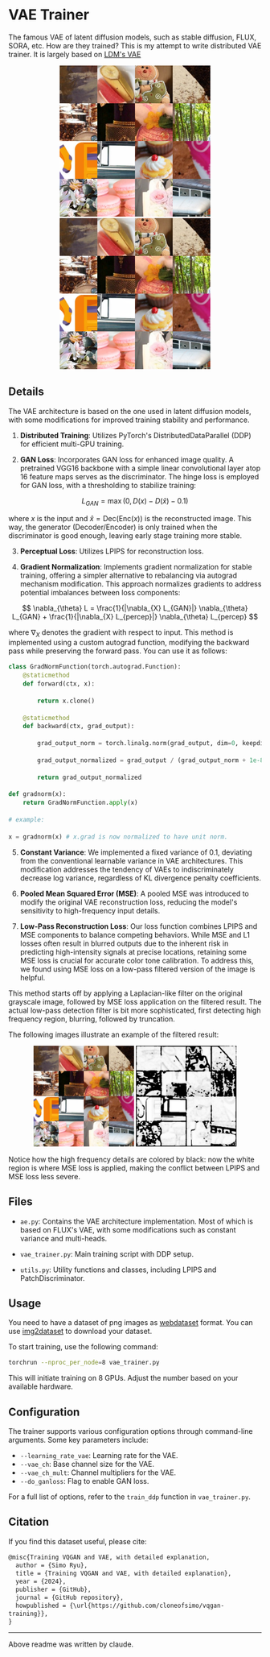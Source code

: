 # VAE Trainer

The famous VAE of latent diffusion models, such as stable diffusion, FLUX, SORA, etc. How are they trained? This is my attempt to write distributed VAE trainer. It is largely based on [LDM's VAE](https://arxiv.org/abs/2112.10752)

<p align="center">
<img src="contents/origin.png" alt="origin" width="300"/>
<img src="contents/recon.png" alt="recon" width="300"/>
</p>

## Details

The VAE architecture is based on the one used in latent diffusion models, with some modifications for improved training stability and performance.

1. **Distributed Training**: Utilizes PyTorch's DistributedDataParallel (DDP) for efficient multi-GPU training.

2. **GAN Loss**: Incorporates GAN loss for enhanced image quality. A pretrained VGG16 backbone with a simple linear convolutional layer atop 16 feature maps serves as the discriminator. The hinge loss is employed for GAN loss, with a thresholding to stabilize training:

$$L_{GAN} = \max(0, D(x) - D(\hat{x}) - 0.1)$$

   where $x$ is the input and $\hat{x} = \text{Dec}(\text{Enc}(x))$ is the reconstructed image. This way, the generator (Decoder/Encoder) is only trained when the discriminator is good enough, leaving early stage training more stable.


3. **Perceptual Loss**: Utilizes LPIPS for reconstruction loss.

4. **Gradient Normalization**: Implements gradient normalization for stable training, offering a simpler alternative to rebalancing via autograd mechanism modification. This approach normalizes gradients to address potential imbalances between loss components:

$$ \nabla_{\theta} L = \frac{1}{|\nabla_{X} L_{GAN}|} \nabla_{\theta} L_{GAN} + \frac{1}{|\nabla_{X} L_{percep}|} \nabla_{\theta} L_{percep} $$

   where $\nabla_{X}$ denotes the gradient with respect to input. This method is implemented using a custom autograd function, modifying the backward pass while preserving the forward pass. You can use it as follows:

```python
class GradNormFunction(torch.autograd.Function):
    @staticmethod
    def forward(ctx, x):

        return x.clone()

    @staticmethod
    def backward(ctx, grad_output):

        grad_output_norm = torch.linalg.norm(grad_output, dim=0, keepdim=True)
    
        grad_output_normalized = grad_output / (grad_output_norm + 1e-8)

        return grad_output_normalized

def gradnorm(x):
    return GradNormFunction.apply(x)

# example:

x = gradnorm(x) # x.grad is now normalized to have unit norm.

```

5. **Constant Variance**: We implemented a fixed variance of 0.1, deviating from the conventional learnable variance in VAE architectures. This modification addresses the tendency of VAEs to indiscriminately decrease log variance, regardless of KL divergence penalty coefficients.

6. **Pooled Mean Squared Error (MSE)**: A pooled MSE was introduced to modify the original VAE reconstruction loss, reducing the model's sensitivity to high-frequency input details.

7. **Low-Pass Reconstruction Loss**: Our loss function combines LPIPS and MSE components to balance competing behaviors. While MSE and L1 losses often result in blurred outputs due to the inherent risk in predicting high-intensity signals at precise locations, retaining some MSE loss is crucial for accurate color tone calibration. To address this, we found using MSE loss on a low-pass filtered version of the image is helpful.

This method starts off by applying a Laplacian-like filter on the original grayscale image, followed by MSE loss application on the filtered result. The actual low-pass detection filter is bit more sophisticated, first detecting high frequency region, blurring, followed by truncation.

The following images illustrate an example of the filtered result:

<p align="center">
<img src="contents/ti2.png" alt="filtered" width="200"/>
<img src="contents/ti2_mask.png" alt="filtered" width="200"/>
</p>

Notice how the high frequency details are colored by black: now the white region is where MSE loss is applied, making the conflict between LPIPS and MSE loss less severe.


## Files

- `ae.py`: Contains the VAE architecture implementation. Most of which is based on FLUX's VAE, with some modifications such as constant variance and multi-heads.

- `vae_trainer.py`: Main training script with DDP setup.

- `utils.py`: Utility functions and classes, including LPIPS and PatchDiscriminator.

## Usage

You need to have a dataset of png images as [webdataset](https://github.com/tmbdev/webdataset) format. You can use [img2dataset](https://github.com/rom1504/img2dataset) to download your dataset.


To start training, use the following command:

```bash
torchrun --nproc_per_node=8 vae_trainer.py
```

This will initiate training on 8 GPUs. Adjust the number based on your available hardware.

## Configuration

The trainer supports various configuration options through command-line arguments. Some key parameters include:

- `--learning_rate_vae`: Learning rate for the VAE.
- `--vae_ch`: Base channel size for the VAE.
- `--vae_ch_mult`: Channel multipliers for the VAE.
- `--do_ganloss`: Flag to enable GAN loss.

For a full list of options, refer to the `train_ddp` function in `vae_trainer.py`.

## Citation

If you find this dataset useful, please cite:

```
@misc{Training VQGAN and VAE, with detailed explanation,
  author = {Simo Ryu},
  title = {Training VQGAN and VAE, with detailed explanation},
  year = {2024},
  publisher = {GitHub},
  journal = {GitHub repository},
  howpublished = {\url{https://github.com/cloneofsimo/vqgan-training}},
}
```

---
Above readme was written by claude.
